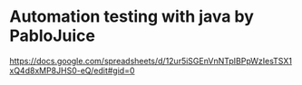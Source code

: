 # Automation testing with java by PabloJuice

https://docs.google.com/spreadsheets/d/12ur5iSGEnVnNTpIBPpWzIesTSX1xQ4d8xMP8JHS0-eQ/edit#gid=0